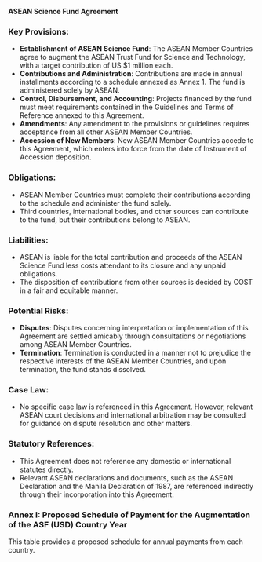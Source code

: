 **ASEAN Science Fund Agreement**

### Key Provisions:

*   **Establishment of ASEAN Science Fund**: The ASEAN Member Countries agree to augment the ASEAN Trust Fund for Science and Technology, with a target contribution of US $1 million each.
*   **Contributions and Administration**: Contributions are made in annual installments according to a schedule annexed as Annex 1. The fund is administered solely by ASEAN.
*   **Control, Disbursement, and Accounting**: Projects financed by the fund must meet requirements contained in the Guidelines and Terms of Reference annexed to this Agreement.
*   **Amendments**: Any amendment to the provisions or guidelines requires acceptance from all other ASEAN Member Countries.
*   **Accession of New Members**: New ASEAN Member Countries accede to this Agreement, which enters into force from the date of Instrument of Accession deposition.

### Obligations:

*   ASEAN Member Countries must complete their contributions according to the schedule and administer the fund solely.
*   Third countries, international bodies, and other sources can contribute to the fund, but their contributions belong to ASEAN.

### Liabilities:

*   ASEAN is liable for the total contribution and proceeds of the ASEAN Science Fund less costs attendant to its closure and any unpaid obligations.
*   The disposition of contributions from other sources is decided by COST in a fair and equitable manner.

### Potential Risks:

*   **Disputes**: Disputes concerning interpretation or implementation of this Agreement are settled amicably through consultations or negotiations among ASEAN Member Countries.
*   **Termination**: Termination is conducted in a manner not to prejudice the respective interests of the ASEAN Member Countries, and upon termination, the fund stands dissolved.

### Case Law:

*   No specific case law is referenced in this Agreement. However, relevant ASEAN court decisions and international arbitration may be consulted for guidance on dispute resolution and other matters.

### Statutory References:

*   This Agreement does not reference any domestic or international statutes directly.
*   Relevant ASEAN declarations and documents, such as the ASEAN Declaration and the Manila Declaration of 1987, are referenced indirectly through their incorporation into this Agreement.

### Annex I: Proposed Schedule of Payment for the Augmentation of the ASF (USD) Country Year

This table provides a proposed schedule for annual payments from each country.